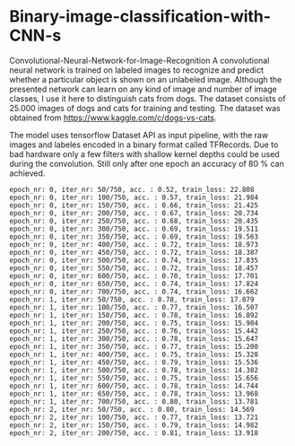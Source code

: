 # Binary-image-classification-with-CNN-s

Convolutional-Neural-Network-for-Image-Recognition
A convolutional neural network is trained on labeled images to recognize and predict whether a particular object is shown on an unlabeled image. Although the presented network can learn on any kind of image and number of image classes, I use it here to distinguish cats from dogs. The dataset consists of 25.000 images of dogs and cats for training and testing. The dataset was obtained from https://www.kaggle.com/c/dogs-vs-cats.

The model uses tensorflow Dataset API as input pipeline, with the raw images and labeles encoded in a binary format called TFRecords.
Due to bad hardware only a few filters with shallow kernel depths could be used during the convolution. Still only after one epoch an accuracy of 80 % can achieved.

    epoch_nr: 0, iter_nr: 50/750, acc. : 0.52, train_loss: 22.808
    epoch_nr: 0, iter_nr: 100/750, acc. : 0.57, train_loss: 21.984
    epoch_nr: 0, iter_nr: 150/750, acc. : 0.66, train_loss: 21.425
    epoch_nr: 0, iter_nr: 200/750, acc. : 0.67, train_loss: 20.734
    epoch_nr: 0, iter_nr: 250/750, acc. : 0.68, train_loss: 20.435
    epoch_nr: 0, iter_nr: 300/750, acc. : 0.69, train_loss: 19.511
    epoch_nr: 0, iter_nr: 350/750, acc. : 0.69, train_loss: 19.563
    epoch_nr: 0, iter_nr: 400/750, acc. : 0.72, train_loss: 18.973
    epoch_nr: 0, iter_nr: 450/750, acc. : 0.72, train_loss: 18.387
    epoch_nr: 0, iter_nr: 500/750, acc. : 0.74, train_loss: 17.835
    epoch_nr: 0, iter_nr: 550/750, acc. : 0.72, train_loss: 18.457
    epoch_nr: 0, iter_nr: 600/750, acc. : 0.70, train_loss: 17.701
    epoch_nr: 0, iter_nr: 650/750, acc. : 0.74, train_loss: 17.824
    epoch_nr: 0, iter_nr: 700/750, acc. : 0.74, train_loss: 16.662
    epoch_nr: 1, iter_nr: 50/750, acc. : 0.78, train_loss: 17.079
    epoch_nr: 1, iter_nr: 100/750, acc. : 0.77, train_loss: 16.507
    epoch_nr: 1, iter_nr: 150/750, acc. : 0.78, train_loss: 16.892
    epoch_nr: 1, iter_nr: 200/750, acc. : 0.75, train_loss: 15.904
    epoch_nr: 1, iter_nr: 250/750, acc. : 0.76, train_loss: 15.442
    epoch_nr: 1, iter_nr: 300/750, acc. : 0.78, train_loss: 15.647
    epoch_nr: 1, iter_nr: 350/750, acc. : 0.77, train_loss: 15.200
    epoch_nr: 1, iter_nr: 400/750, acc. : 0.75, train_loss: 15.328
    epoch_nr: 1, iter_nr: 450/750, acc. : 0.79, train_loss: 15.536
    epoch_nr: 1, iter_nr: 500/750, acc. : 0.78, train_loss: 14.382
    epoch_nr: 1, iter_nr: 550/750, acc. : 0.75, train_loss: 15.656
    epoch_nr: 1, iter_nr: 600/750, acc. : 0.78, train_loss: 14.744
    epoch_nr: 1, iter_nr: 650/750, acc. : 0.78, train_loss: 13.968
    epoch_nr: 1, iter_nr: 700/750, acc. : 0.80, train_loss: 13.781
    epoch_nr: 2, iter_nr: 50/750, acc. : 0.80, train_loss: 14.569
    epoch_nr: 2, iter_nr: 100/750, acc. : 0.77, train_loss: 13.721
    epoch_nr: 2, iter_nr: 150/750, acc. : 0.79, train_loss: 14.982
    epoch_nr: 2, iter_nr: 200/750, acc. : 0.81, train_loss: 13.918
